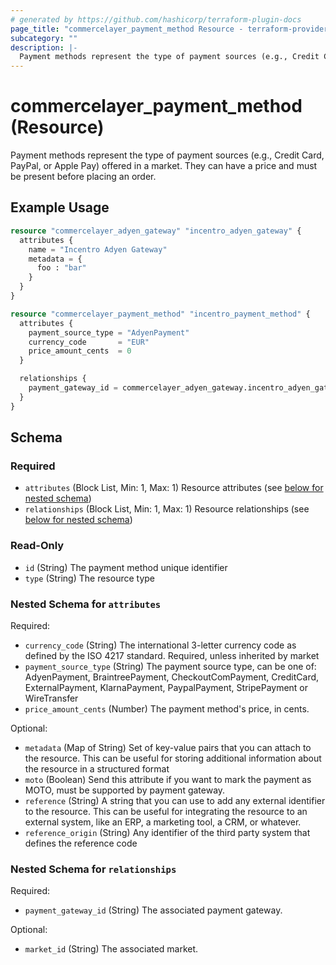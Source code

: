 ```yaml
---
# generated by https://github.com/hashicorp/terraform-plugin-docs
page_title: "commercelayer_payment_method Resource - terraform-provider-commercelayer"
subcategory: ""
description: |-
  Payment methods represent the type of payment sources (e.g., Credit Card, PayPal, or Apple Pay) offered in a market. They can have a price and must be present before placing an order.
---
```


# commercelayer_payment_method (Resource)

Payment methods represent the type of payment sources (e.g., Credit Card, PayPal, or Apple Pay) offered in a market. They can have a price and must be present before placing an order.

## Example Usage

```terraform
resource "commercelayer_adyen_gateway" "incentro_adyen_gateway" {
  attributes {
    name = "Incentro Adyen Gateway"
    metadata = {
      foo : "bar"
    }
  }
}

resource "commercelayer_payment_method" "incentro_payment_method" {
  attributes {
    payment_source_type = "AdyenPayment"
    currency_code       = "EUR"
    price_amount_cents  = 0
  }

  relationships {
    payment_gateway_id = commercelayer_adyen_gateway.incentro_adyen_gateway.id
  }
}
```

<!-- schema generated by tfplugindocs -->
## Schema

### Required

- `attributes` (Block List, Min: 1, Max: 1) Resource attributes (see [below for nested schema](#nestedblock--attributes))
- `relationships` (Block List, Min: 1, Max: 1) Resource relationships (see [below for nested schema](#nestedblock--relationships))

### Read-Only

- `id` (String) The payment method unique identifier
- `type` (String) The resource type

<a id="nestedblock--attributes"></a>
### Nested Schema for `attributes`

Required:

- `currency_code` (String) The international 3-letter currency code as defined by the ISO 4217 standard. Required, unless inherited by market
- `payment_source_type` (String) The payment source type, can be one of: AdyenPayment, BraintreePayment, CheckoutComPayment, CreditCard, ExternalPayment, KlarnaPayment, PaypalPayment, StripePayment or WireTransfer
- `price_amount_cents` (Number) The payment method's price, in cents.

Optional:

- `metadata` (Map of String) Set of key-value pairs that you can attach to the resource. This can be useful for storing additional information about the resource in a structured format
- `moto` (Boolean) Send this attribute if you want to mark the payment as MOTO, must be supported by payment gateway.
- `reference` (String) A string that you can use to add any external identifier to the resource. This can be useful for integrating the resource to an external system, like an ERP, a marketing tool, a CRM, or whatever.
- `reference_origin` (String) Any identifier of the third party system that defines the reference code


<a id="nestedblock--relationships"></a>
### Nested Schema for `relationships`

Required:

- `payment_gateway_id` (String) The associated payment gateway.

Optional:

- `market_id` (String) The associated market.


